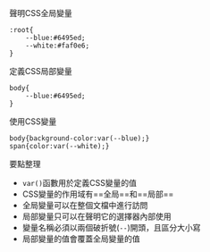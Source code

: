 聲明CSS全局變量
```
:root{
	--blue:#6495ed;
	--white:#faf0e6;
}
```

定義CSS局部變量
```
body{
	--blue:#6495ed;
}
```

使用CSS變量
```
body{background-color:var(--blue);}
span{color:var(--white);}
```

要點整理
- `var()`函數用於定義CSS變量的值
- CSS變量的作用域有==全局==和==局部==
- 全局變量可以在整個文檔中進行訪問
- 局部變量只可以在聲明它的選擇器內部使用
- 變量名稱必須以兩個破折號(`--`)開頭，且區分大小寫
- 局部變量的值會覆蓋全局變量的值